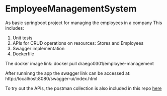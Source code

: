 # EmployeeManagementSystem

As basic springboot project for managing the employees in a company
This includes:
1. Unit tests
2. APIs for CRUD operations on resources: Stores and Employees
3. Swagger implementation
4. Dockerfile

The docker image link: docker pull draego0301/employee-management

After runninng the app the swagger link can be accessed at: http://localhost:8080/swagger-ui/index.html

To try out the APIs, the postman collection is also included in this repo [here](https://github.com/DraegoG/EmployeeManagementSystem/blob/main/EmployeeManagement/Employee-management-app.json)
